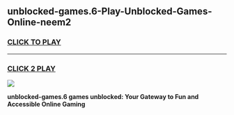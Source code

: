 
## unblocked-games.6-Play-Unblocked-Games-Online-neem2
<h3>
<a href="https://premium76.site?title=unblocked-games.6&ref=25A">CLICK TO PLAY</a></h3>
<hr>

<h3>
<a href="https://premium76.site?title=unblocked-games.6&ref=25A">CLICK 2 PLAY</a>
  
</h3>

<a href="https://premium76.site?title=unblocked-games.6&ref=25A"><img src="https://clearcache.store/games.png"></a>


**unblocked-games.6 games unblocked: Your Gateway to Fun and Accessible Online Gaming**
